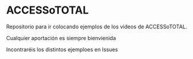 # ACCESSoTOTAL

Repositorio para ir colocando ejemplos de los videos de ACCESSoTOTAL.

Cualquier aportación es siempre bienvienida

Incontraréis los distintos ejemploes en Issues
